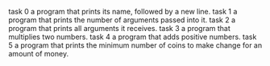 task 0 a program that prints its name, followed by a new line.
task 1 a program that prints the number of arguments passed into it.
task 2 a program that prints all arguments it receives.
task 3 a program that multiplies two numbers.
task 4 a program that adds positive numbers.
task 5 a program that prints the minimum number of coins to make change for an amount of money.
